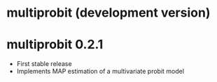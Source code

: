 # multiprobit (development version)

# multiprobit 0.2.1

* First stable release
* Implements MAP estimation of a multivariate probit model
